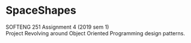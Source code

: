 # SpaceShapes

SOFTENG 251 Assignment 4 (2019 sem 1)\
Project Revolving around Object Oriented Programming design patterns.

